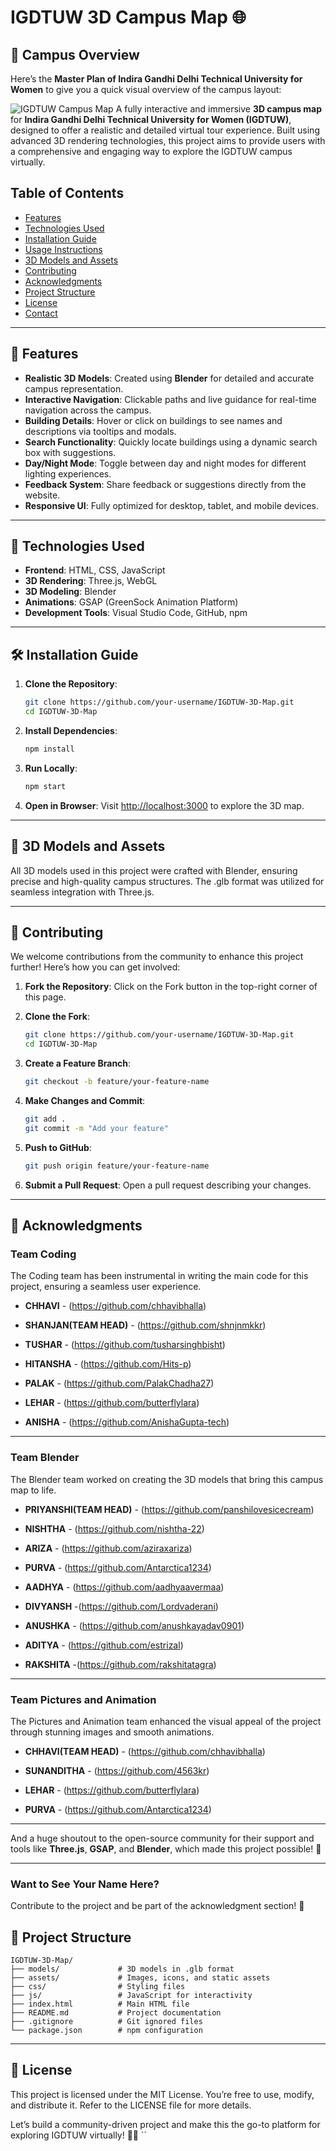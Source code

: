 # IGDTUW 3D Campus Map 🌐
## 📍 Campus Overview

Here’s the **Master Plan of Indira Gandhi Delhi Technical University for Women** to give you a quick visual overview of the campus layout:

![IGDTUW Campus Map](ig2.jpeg)
A fully interactive and immersive **3D campus map** for **Indira Gandhi Delhi Technical University for Women (IGDTUW)**, designed to offer a realistic and detailed virtual tour experience. Built using advanced 3D rendering technologies, this project aims to provide users with a comprehensive and engaging way to explore the IGDTUW campus virtually.

## Table of Contents
- [Features](#-features)
- [Technologies Used](#-technologies-used)
- [Installation Guide](#-installation-guide)
- [Usage Instructions](#-usage-instructions)
- [3D Models and Assets](#-3d-models-and-assets)
- [Contributing](#-contributing)
- [Acknowledgments](#-acknowledgments)
- [Project Structure](#-project-structure)
- [License](#-license)
- [Contact](#-contact)

---

## 🚀 Features

- **Realistic 3D Models**: Created using **Blender** for detailed and accurate campus representation.
- **Interactive Navigation**: Clickable paths and live guidance for real-time navigation across the campus.
- **Building Details**: Hover or click on buildings to see names and descriptions via tooltips and modals.
- **Search Functionality**: Quickly locate buildings using a dynamic search box with suggestions.
- **Day/Night Mode**: Toggle between day and night modes for different lighting experiences.
- **Feedback System**: Share feedback or suggestions directly from the website.
- **Responsive UI**: Fully optimized for desktop, tablet, and mobile devices.

---

## 🔧 Technologies Used

- **Frontend**: HTML, CSS, JavaScript
- **3D Rendering**: Three.js, WebGL
- **3D Modeling**: Blender
- **Animations**: GSAP (GreenSock Animation Platform)
- **Development Tools**: Visual Studio Code, GitHub, npm

---

## 🛠️ Installation Guide

1. **Clone the Repository**:
   ```bash
   git clone https://github.com/your-username/IGDTUW-3D-Map.git
   cd IGDTUW-3D-Map
   ```

2. **Install Dependencies**:
   ```bash
   npm install
   ```

3. **Run Locally**:
   ```bash
   npm start
   ```

4. **Open in Browser**:
   Visit [http://localhost:3000](http://localhost:3000) to explore the 3D map.

---

## 🎨 3D Models and Assets

All 3D models used in this project were crafted with Blender, ensuring precise and high-quality campus structures. The .glb format was utilized for seamless integration with Three.js.

---

## 🤝 Contributing

We welcome contributions from the community to enhance this project further! Here’s how you can get involved:

1. **Fork the Repository**:
   Click on the Fork button in the top-right corner of this page.

2. **Clone the Fork**:
   ```bash
   git clone https://github.com/your-username/IGDTUW-3D-Map.git
   cd IGDTUW-3D-Map
   ```

3. **Create a Feature Branch**:
   ```bash
   git checkout -b feature/your-feature-name
   ```

4. **Make Changes and Commit**:
   ```bash
   git add .
   git commit -m "Add your feature"
   ```

5. **Push to GitHub**:
   ```bash
   git push origin feature/your-feature-name
   ```

6. **Submit a Pull Request**:
   Open a pull request describing your changes.

---

## 📜 Acknowledgments

### Team Coding


The Coding team has been instrumental in writing the main code for this project, ensuring a seamless user experience.





- **CHHAVI** - (https://github.com/chhavibhalla)


- **SHANJAN(TEAM HEAD)** - (https://github.com/shnjnmkkr) 


- **TUSHAR** - (https://github.com/tusharsinghbisht)


- **HITANSHA** - (https://github.com/Hits-p)


- **PALAK** - (https://github.com/PalakChadha27)


- **LEHAR** - (https://github.com/butterflylara)


- **ANISHA** - (https://github.com/AnishaGupta-tech)


---





### Team Blender


The Blender team worked on creating the 3D models that bring this campus map to life.





- **PRIYANSHI(TEAM HEAD)** - (https://github.com/panshilovesicecream)


- **NISHTHA** - (https://github.com/nishtha-22)


- **ARIZA** - (https://github.com/aziraxariza)


- **PURVA** - (https://github.com/Antarctica1234)


- **AADHYA** - (https://github.com/aadhyaavermaa)


- **DIVYANSH** -(https://github.com/Lordvaderani)


- **ANUSHKA** - (https://github.com/anushkayadav0901)


- **ADITYA** - (https://github.com/estrizal)


- **RAKSHITA** -(https://github.com/rakshitatagra)





---





### Team Pictures and Animation


The Pictures and Animation team enhanced the visual appeal of the project through stunning images and smooth animations.





- **CHHAVI(TEAM HEAD)** - (https://github.com/chhavibhalla)


- **SUNANDITHA** - (https://github.com/4563kr)


- **LEHAR** - (https://github.com/butterflylara)


- **PURVA** - (https://github.com/Antarctica1234)








---




And a huge shoutout to the open-source community for their support and tools like **Three.js**, **GSAP**, and **Blender**, which made this project possible! 🎉




---





### Want to See Your Name Here?
Contribute to the project and be part of the acknowledgment section! 🌟

## 📂 Project Structure

```
IGDTUW-3D-Map/
├── models/             # 3D models in .glb format
├── assets/             # Images, icons, and static assets
├── css/                # Styling files
├── js/                 # JavaScript for interactivity
├── index.html          # Main HTML file
├── README.md           # Project documentation
├── .gitignore          # Git ignored files
└── package.json        # npm configuration
```

---

## 📄 License

This project is licensed under the MIT License. You’re free to use, modify, and distribute it. Refer to the LICENSE file for more details.

Let’s build a community-driven project and make this the go-to platform for exploring IGDTUW virtually! 🚀✨
``
